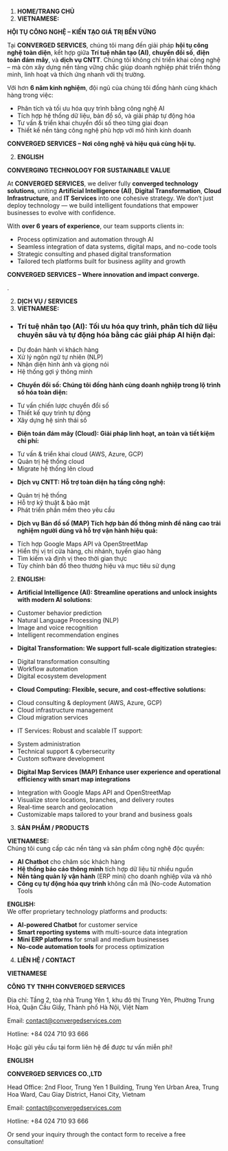 1. **HOME/TRANG CHỦ**  
1. **VIETNAMESE:**

**HỘI TỤ CÔNG NGHỆ – KIẾN TẠO GIÁ TRỊ BỀN VỮNG**

Tại **CONVERGED SERVICES**, chúng tôi mang đến giải pháp **hội tụ công nghệ toàn diện**, kết hợp giữa **Trí tuệ nhân tạo (AI)**, **chuyển đổi số**, **điện toán đám mây**, và **dịch vụ CNTT**. Chúng tôi không chỉ triển khai công nghệ – mà còn xây dựng nền tảng vững chắc giúp doanh nghiệp phát triển thông minh, linh hoạt và thích ứng nhanh với thị trường.

Với hơn **6 năm kinh nghiệm**, đội ngũ của chúng tôi đồng hành cùng khách hàng trong việc:

* Phân tích và tối ưu hóa quy trình bằng công nghệ AI  
* Tích hợp hệ thống dữ liệu, bản đồ số, và giải pháp tự động hóa  
* Tư vấn & triển khai chuyển đổi số theo từng giai đoạn  
* Thiết kế nền tảng công nghệ phù hợp với mô hình kinh doanh

**CONVERGED SERVICES – Nơi công nghệ và hiệu quả cùng hội tụ.**

2. **ENGLISH**

**CONVERGING TECHNOLOGY FOR SUSTAINABLE VALUE**

At **CONVERGED SERVICES**, we deliver fully **converged technology solutions**, uniting **Artificial Intelligence (AI)**, **Digital Transformation**, **Cloud Infrastructure**, and **IT Services** into one cohesive strategy. We don’t just deploy technology — we build intelligent foundations that empower businesses to evolve with confidence.

With **over 6 years of experience**, our team supports clients in:

* Process optimization and automation through AI  
* Seamless integration of data systems, digital maps, and no-code tools  
* Strategic consulting and phased digital transformation  
* Tailored tech platforms built for business agility and growth

**CONVERGED SERVICES – Where innovation and impact converge.**

.

2. **DỊCH VỤ / SERVICES**  
1. **VIETNAMESE:**

* ### **Trí tuệ nhân tạo (AI): Tối ưu hóa quy trình, phân tích dữ liệu chuyên sâu và tự động hóa bằng các giải pháp AI hiện đại:**

- Dự đoán hành vi khách hàng  
- Xử lý ngôn ngữ tự nhiên (NLP)  
- Nhận diện hình ảnh và giọng nói  
- Hệ thống gợi ý thông minh  
    
* **Chuyển đổi số: Chúng tôi đồng hành cùng doanh nghiệp trong lộ trình số hóa toàn diện:**  
- Tư vấn chiến lược chuyển đổi số  
- Thiết kế quy trình tự động  
- Xây dựng hệ sinh thái số  
    
* **Điện toán đám mây (Cloud): Giải pháp linh hoạt, an toàn và tiết kiệm chi phí:**  
- Tư vấn & triển khai cloud (AWS, Azure, GCP)  
- Quản trị hệ thống cloud  
- Migrate hệ thống lên cloud  
    
* **Dịch vụ CNTT: Hỗ trợ toàn diện hạ tầng công nghệ:**

- Quản trị hệ thống  
- Hỗ trợ kỹ thuật & bảo mật  
- Phát triển phần mềm theo yêu cầu

* **Dịch vụ Bản đồ số (MAP) Tích hợp bản đồ thông minh để nâng cao trải nghiệm người dùng và hỗ trợ vận hành hiệu quả:**  
- Tích hợp Google Maps API và OpenStreetMap  
- Hiển thị vị trí cửa hàng, chi nhánh, tuyến giao hàng  
- Tìm kiếm và định vị theo thời gian thực  
- Tùy chỉnh bản đồ theo thương hiệu và mục tiêu sử dụng

2. **ENGLISH:**  
* **Artificial Intelligence (AI): Streamline operations and unlock insights with modern AI solutions**:  
- Customer behavior prediction  
- Natural Language Processing (NLP)  
- Image and voice recognition  
- Intelligent recommendation engines  
    
* **Digital Transformation: We support full-scale digitization strategies:**  
- Digital transformation consulting  
- Workflow automation  
- Digital ecosystem development  
    
* **Cloud Computing: Flexible, secure, and cost-effective solutions:**  
- Cloud consulting & deployment (AWS, Azure, GCP)  
- Cloud infrastructure management  
- Cloud migration services  
    
* IT Services: Robust and scalable IT support:  
- System administration  
- Technical support & cybersecurity  
- Custom software development  
    
* **Digital Map Services (MAP) Enhance user experience and operational efficiency with smart map integrations**  
    
- Integration with Google Maps API and OpenStreetMap  
- Visualize store locations, branches, and delivery routes  
- Real-time search and geolocation  
- Customizable maps tailored to your brand and business goals

3. **SẢN PHẨM / PRODUCTS**

**VIETNAMESE:**  
Chúng tôi cung cấp các nền tảng và sản phẩm công nghệ độc quyền:

* **AI Chatbot** cho chăm sóc khách hàng  
* **Hệ thống báo cáo thông minh** tích hợp dữ liệu từ nhiều nguồn  
* **Nền tảng quản lý vận hành** (ERP mini) cho doanh nghiệp vừa và nhỏ  
* **Công cụ tự động hóa quy trình** không cần mã (No-code Automation Tools

**ENGLISH:**  
We offer proprietary technology platforms and products:

* **AI-powered Chatbot** for customer service  
* **Smart reporting systems** with multi-source data integration  
* **Mini ERP platforms** for small and medium businesses  
* **No-code automation tools** for process optimization

4. **LIÊN HỆ / CONTACT**

**VIETNAMESE**

**CÔNG TY TNHH CONVERGED SERVICES**

Địa chỉ: Tầng 2, tòa nhà Trung Yên 1, khu đô thị Trung Yên, Phường Trung Hoà, Quận Cầu Giấy, Thành phố Hà Nội, Việt Nam

Email: contact@convergedservices.com

Hotline: \+84 024 710 93 666

Hoặc gửi yêu cầu tại form liên hệ để được tư vấn miễn phí\!

**ENGLISH**

**CONVERGED SERVICES CO.,LTD**

Head Office:  2nd Floor, Trung Yen 1 Building, Trung Yen Urban Area, Trung Hoa Ward, Cau Giay District, Hanoi City, Vietnam

Email: contact@convergedservices.com

Hotline: \+84 024 710 93 666

Or send your inquiry through the contact form to receive a free consultation\!

